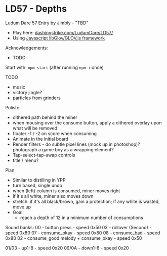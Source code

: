 LD57 - Depths
============================

Ludum Dare 57 Entry by Jimbly - "TBD"

* Play here: [dashingstrike.com/LudumDare/LD57/](http://www.dashingstrike.com/LudumDare/LD57/)
* Using [Javascript libGlov/GLOV.js framework](https://github.com/Jimbly/glovjs)

Acknowledgements:
* TODO

Start with: `npm start` (after running `npm i` once)

TODO
* music
* victory jingle?
* particles from grinders

Polish:
* dithered path behind the miner
* when mousing over the consume button, apply a dithered overlay upon what will be removed
* floater -1 / -2 on score when consuming
* Animate in the initial board
* Render filters - do subtle pixel lines (mock up in photoshop)? photograph a game boy as a wrapping element?
* Tap-select-tap-swap controls
* title / menu?

Plan
* Similar to distilling in YPP
* turn based, single undo
* when (left) column is consumed, miner moves right
* if it's all white, miner also moves down
* stretch: if it's all black/brown, gain a protection; if any white is wasted, move up
* Goal:
  * reach a depth of 12 in a minimum number of consumptions

Sound banks:
00 - button press - speed 0x50
03 - rollover (Second) - speed 0x80
07 - consume_okay - speed 0x80
08 - consume_bad - speed 0x80
02 - consume_good melody + consume_okay - speed 0x50

01/03 - up1-8 - speed 0x20
09/0A - down1-8 - speed 0x20